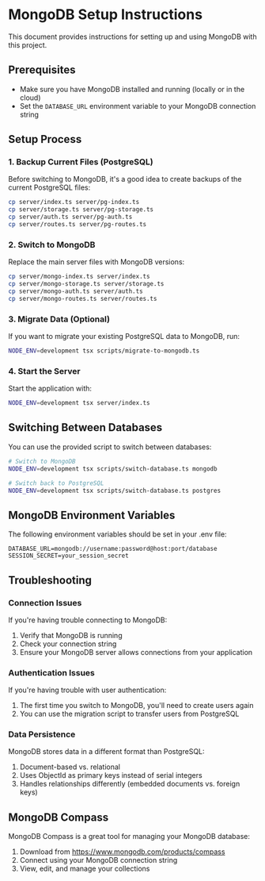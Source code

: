 # MongoDB Setup Instructions

This document provides instructions for setting up and using MongoDB with this project.

## Prerequisites

- Make sure you have MongoDB installed and running (locally or in the cloud)
- Set the `DATABASE_URL` environment variable to your MongoDB connection string

## Setup Process

### 1. Backup Current Files (PostgreSQL)

Before switching to MongoDB, it's a good idea to create backups of the current PostgreSQL files:

```bash
cp server/index.ts server/pg-index.ts
cp server/storage.ts server/pg-storage.ts
cp server/auth.ts server/pg-auth.ts
cp server/routes.ts server/pg-routes.ts
```

### 2. Switch to MongoDB

Replace the main server files with MongoDB versions:

```bash
cp server/mongo-index.ts server/index.ts
cp server/mongo-storage.ts server/storage.ts
cp server/mongo-auth.ts server/auth.ts
cp server/mongo-routes.ts server/routes.ts
```

### 3. Migrate Data (Optional)

If you want to migrate your existing PostgreSQL data to MongoDB, run:

```bash
NODE_ENV=development tsx scripts/migrate-to-mongodb.ts
```

### 4. Start the Server

Start the application with:

```bash
NODE_ENV=development tsx server/index.ts
```

## Switching Between Databases

You can use the provided script to switch between databases:

```bash
# Switch to MongoDB
NODE_ENV=development tsx scripts/switch-database.ts mongodb

# Switch back to PostgreSQL
NODE_ENV=development tsx scripts/switch-database.ts postgres
```

## MongoDB Environment Variables

The following environment variables should be set in your .env file:

```
DATABASE_URL=mongodb://username:password@host:port/database
SESSION_SECRET=your_session_secret
```

## Troubleshooting

### Connection Issues

If you're having trouble connecting to MongoDB:

1. Verify that MongoDB is running
2. Check your connection string
3. Ensure your MongoDB server allows connections from your application

### Authentication Issues

If you're having trouble with user authentication:

1. The first time you switch to MongoDB, you'll need to create users again
2. You can use the migration script to transfer users from PostgreSQL

### Data Persistence

MongoDB stores data in a different format than PostgreSQL:

1. Document-based vs. relational
2. Uses ObjectId as primary keys instead of serial integers
3. Handles relationships differently (embedded documents vs. foreign keys)

## MongoDB Compass

MongoDB Compass is a great tool for managing your MongoDB database:

1. Download from https://www.mongodb.com/products/compass
2. Connect using your MongoDB connection string
3. View, edit, and manage your collections